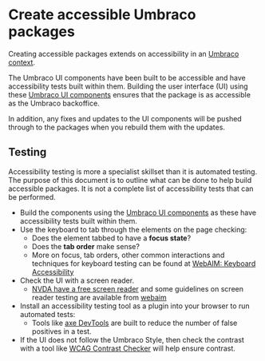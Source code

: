 # Create accessible Umbraco packages

Creating accessible packages extends on accessibility in an [Umbraco context](https://www.skrift.io/issues/accessibility-in-an-umbraco-context/).

The Umbraco UI components have been built to be accessible and have accessibility tests built within them. Building the user interface (UI) using these [Umbraco UI components](https://uui.umbraco.com/) ensures that the package is as accessible as the Umbraco backoffice.

In addition, any fixes and updates to the UI components will be pushed through to the packages when you rebuild them with the updates.

## Testing

Accessibility testing is more a specialist skillset than it is automated testing. The purpose of this document is to outline what can be done to help build accessible packages. It is not a complete list of accessibility tests that can be performed.

- Build the components using the [Umbraco UI components](https://uui.umbraco.com/) as these have accessibility tests built within them.
- Use the keyboard to tab through the elements on the page checking:
  - Does the element tabbed to have a **focus state**?
  - Does the **tab order** make sense?
  - More on focus, tab orders, other common interactions and techniques for keyboard testing can be found at [WebAIM: Keyboard Accessibility](https://webaim.org/techniques/keyboard/)
- Check the UI with a screen reader.
  - [NVDA have a free screen reader](https://www.nvaccess.org/download/) and some guidelines on screen reader testing are available from [webaim](https://webaim.org/articles/screenreader_testing/)
- Install an accessibility testing tool as a plugin into your browser to run automated tests:
  - Tools like [axe DevTools](https://chrome.google.com/webstore/detail/axe-devtools-web-accessib/lhdoppojpmngadmnindnejefpokejbdd) are built to reduce the number of false positives in a test.
- If the UI does not follow the Umbraco Style, then check the contrast with a tool like [WCAG Contrast Checker](https://chrome.google.com/webstore/detail/wcag-color-contrast-check/plnahcmalebffmaghcpcmpaciebdhgdf) will help ensure contrast.
